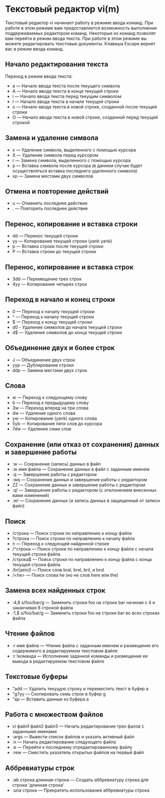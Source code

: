 # Текстовый редактор vi(m)

Текстовый редактор vi начинает работу в режиме ввода команд. При работе в этом режиме вам предоставляется возможность выполнения поддерживаемых редактором команд. Некоторые из команд позволят вам перейти в режим ввода текста. При работе в этом режиме вы можете редактировать текстовые документы. Клавиша Escape вернет вас в режим ввода команд.

## Начало редактирования текста

Переход в режим ввода текста:
* a — Начало ввода текста после текущего символа
* A — Начало ввода текста в конце текущей строки
* i — Начало ввода текста перед текущим символом
* I — Начало ввода текста в начале текущей строки
* o — Начало ввода текста в новой строке, созданной после текущей строки
* O — Начало ввода текста в новой строке, созданной перед текущей строкой

## Замена и удаление символа
* x — Удаление символа, выделенного с помощью курсора
* X — Удаление символа перед курсором
* r — Замена символа, выделенного с помощью курсора
* p — Вставка символа после курсора (в данном случае будет осуществляться вставка последнего удаленного символа)
* xp — Замена местами двух символов

## Отмена и повторение действий
* u — Отменить последнее действие
* . — Повторить последнее действие

## Перенос, копирование и вставка строки
* dd — Перенос текущей строки
* yy — Копирование текущей строки (yank yank)
* p — Вставка строки после текущей строки
* P — Вставка строки до текущей строки

## Перенос, копирование и вставка строк
* 3dd — Перемещение трех строк
* 4yy — Копирование четырех строк

## Переход в начало и конец строки
* 0 — Переход к началу текущей строки
* ^ — Переход к началу текущей строки
* $ — Переход к концу текущей строки
* d0 - Удаление символов до начала текущей строки
* d$ — Удаление символов до конца текущей строки

## Объединение двух и более строк
* J — Объединение двух строк
* yyp — Дублирование строки
* ddp — Замена местами двух строк

## Слова
* w — Переход к следующему слову
* b — Переход к предыдущему слову
* 3w — Переход вперед на три слова
* dw — Удаление одного слова
* yw — Копирование (yank) одного слова
* 5yb — Копирование пяти слов до курсора
* 7dw — Удаление семи слов

## Сохранение (или отказ от сохранения) данных и завершение работы
* :w — Сохранение (запись) данных в файл
* :w имя файла — Сохранение данных в файл с заданным именем
* :q — Завершение работы с редактором
* :wq — Сохранение данных и завершение работы с редактором
* ZZ — Сохранение данных и завершение работы с редактором
* :q! — Завершение работы с редактором (с отклонением внесенных вами изменений)
* :w! — Сохранение данных (и запись данных в защищенный от записи файл)

## Поиск
* /строка — Поиск строки по направлению к концу файла
* ?строка — Поиск строки по направлению к началу файла
* n — Переход к следующей найденной строке
* /^строка — Поиск строки по направлению к концу файла с начала текущей строки файла
* /строка$ — Поиск строки по направлению к концу файла с конца текущей строки файла
* /br[aeio]l — Поиск слов bral, brel, bril, и brol
* /\<he\> — Поиск слова he (но не слов here или the)

## Замена всех найденных строк
* :4,8 s/foo/bar/g — Заменить строки foo на строки bar начиная с 4 и заканчивая 8 строкой файла
* :1,$ s/foo/bar/g — Заменить строки foo на строки bar во всех строках файла

## Чтение файлов
* :r имя файла — Чтение файла с заданным именем и размещение его содержимого в редактируемом текстовом файле
* :r !команда — Исполнение заданной команды и размещение ее вывода в редактируемом текстовом файле

## Текстовые буферы
* "add — Удалить текущую строку и переместить текст в буфер a
* "g7yy — Скопировать семь строк в буфер g
* "ap — Вставить данные из буфера a

## Работа с множеством файлов
* vi файл1 файл2 файл3 — Начать редактирование трех фалов с заданными именами
* :args — Вывести список файлов и указать активный файл
* :n — Начать редактирование следующего файла
* :e — Перейти к последнему отредактированному файлу
* :rew — Сместить указатель открытых файлов на первый файл

## Аббревиатуры строк
* :ab строка длинная строка — Создать аббревиатуру строка для строки 'длинная строка'
* :una строка — Прекратить использование аббревиатуры строка
